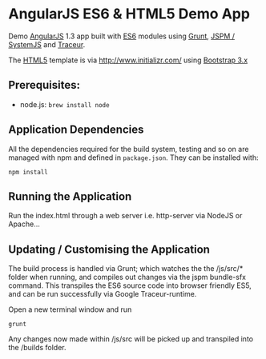 # AngularJS ES6 & HTML5 Demo App

Demo [AngularJS](https://angularjs.org/) 1.3 app built with [ES6](http://es6rocks.com/) modules using [Grunt](http://gruntjs.com/), [JSPM / SystemJS](http://jspm.io/) and [Traceur](https://github.com/google/traceur-compiler). 

The [HTML5](http://www.html5rocks.com/en/) template is via http://www.initializr.com/ using [Bootstrap 3.x](http://getbootstrap.com/)

## Prerequisites:

- node.js: `brew install node`

## Application Dependencies

All the dependencies required for the build system, testing and so on are managed with npm and defined in `package.json`. They can be installed with:

```
npm install
```

## Running the Application

Run the index.html through a web server i.e. http-server via NodeJS or Apache...

## Updating / Customising the Application

The build process is handled via Grunt; which watches the the /js/src/* folder when running, and compiles
out changes via the jspm bundle-sfx command. This transpiles the ES6 source code into browser friendly ES5, 
and can be run successfully via Google Traceur-runtime.

Open a new terminal window and run 

```
grunt
```

Any changes now made within /js/src will be picked up and transpiled into the /builds folder. 